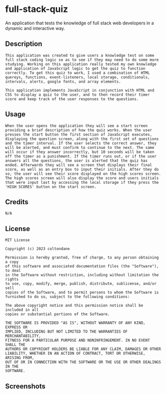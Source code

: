 # full-stack-quiz
An application that tests the knowledge of full stack web developers in a dynamic and interactive way.

## Description

    This application was created to give users a knowledge test on some full stack coding logic so as to see if they may need to do some more studying. Working on this application really tested my own knowledge and application of JavaScript logic to get the quiz to function correctly. To get this quiz to work, I used a combination of HTML quereys, functions, event-listeners, local storage, conditionals, intervals, alerts, google fonts, and array elements.  

    This application implements JavaScript in conjunction with HTML and CSS to display a quiz to the user, and to then record their timer score and keep track of the user responses to the questions.

## Usage

    When the user opens the application they will see a start screen providing a brief description of how the quiz works. When the user presses the start button the first section of JavaScript executes, displaying the question screen, along with the first set of questions and the timer interval. If the user selects the correct answer, they will be alerted, and must confirm to continue to the next. The same will occur if they answer incorrectly, but 10 seconds will be taken off the timer as a punishment. If the timer runs out, or if the user answers all the questions, the user is alerted that the quiz has ended. Afterwards they will see a screen that displays their final score, as well as an entry box to input their initials. After they do so, the user will see their score displayed on the high scores screen. The high scores screen will also display the score and users initials that were input last by accessing the local storage if they press the 'HIGH SCORES' button on the start screen. 

## Credits
    
    N/A

## License

    MIT License

    Copyright (c) 2023 coltondane

    Permission is hereby granted, free of charge, to any person obtaining a copy
    of this software and associated documentation files (the "Software"), to deal
    in the Software without restriction, including without limitation the rights
    to use, copy, modify, merge, publish, distribute, sublicense, and/or sell
    copies of the Software, and to permit persons to whom the Software is
    furnished to do so, subject to the following conditions:

    The above copyright notice and this permission notice shall be included in all
    copies or substantial portions of the Software.

    THE SOFTWARE IS PROVIDED "AS IS", WITHOUT WARRANTY OF ANY KIND, EXPRESS OR
    IMPLIED, INCLUDING BUT NOT LIMITED TO THE WARRANTIES OF MERCHANTABILITY,
    FITNESS FOR A PARTICULAR PURPOSE AND NONINFRINGEMENT. IN NO EVENT SHALL THE
    AUTHORS OR COPYRIGHT HOLDERS BE LIABLE FOR ANY CLAIM, DAMAGES OR OTHER
    LIABILITY, WHETHER IN AN ACTION OF CONTRACT, TORT OR OTHERWISE, ARISING FROM,
    OUT OF OR IN CONNECTION WITH THE SOFTWARE OR THE USE OR OTHER DEALINGS IN THE
    SOFTWARE.

## Screenshots